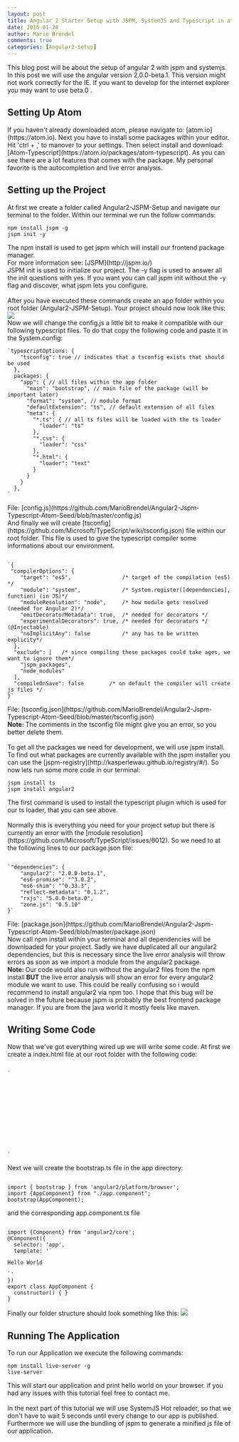 ```yaml
---
layout: post
title: Angular 2 Starter Setup with JSPM, SystemJS and Typescript in atom (Part 1)
date: 2016-01-28
author: Mario Brendel
comments: true
categories: [Angular2-Setup]
---
```

This blog post will be about the setup of angular 2 with jspm and systemjs. In this post we will use the angular version 2.0.0-beta.1. This version might not work correctly for the IE. If you want to develop for the internet explorer you may want to use beta.0 .
<h2>Setting Up Atom</h2>
If you haven't already downloaded atom, please navigate to: [atom.io](https://atom.io). Next you have to install some packages within your editor. Hit 'ctrl + ,' to manover to your settings. Then select install and download: [Atom-Typescript](https://atom.io/packages/atom-typescript). As you can see there are a lot features that comes with the package. My personal favorite is the autocompletion and live error analysis.
<h2>Setting up the Project</h2>
At first we create a folder called Angular2-JSPM-Setup and navigate our terminal to the folder. Within our terminal we run the follow commands:
<br /><pre><code>npm install jspm -g<br />jspm init -y</pre></code>
The npm install is used to get jspm which will install our frontend package manager.<br /> For more information see: [JSPM](http://jspm.io/)
<br />JSPM init is used to initialize our project. The -y flag is used to answer all the init questions with yes. If you want you can call jspm init without the -y flag and discover, what jspm lets you configure.</pre><br /><br />
After you have executed these commands create an app folder within you root folder (Angular2-JSPM-Setup). Your project should now look like this: <img src="../../../../../public/images/2016-01-28-Setup/Setup_after_JSPMInit.PNG">
<br/>
Now we will change the config.js a little bit to make it compatible with our following typescript files. To do that copy the following code and paste it  in the System.config:
<pre><code>`typescriptOptions: {
    "tsconfig": true // indicates that a tsconfig exists that should be used
  },
  packages: {
    "app": { // all files within the app folder
      "main": "bootstrap", // main file of the package (will be important later)
      "format": "system", // module format
      "defaultExtension": "ts", // default extension of all files
      "meta": {
        "*.ts": { // all ts files will be loaded with the ts loader
          "loader": "ts"
        },
        "*.css": {
          "loader": "css"
        },
        "*.html": {
          "loader": "text"
        }
      }
    }
  },
`
</pre></code>
File: [config.js](https://github.com/MarioBrendel/Angular2-Jspm-Typescript-Atom-Seed/blob/master/config.js)<br/>
And finally we will create [tsconfig](https://github.com/Microsoft/TypeScript/wiki/tsconfig.json) file within our root folder. This file is used to give the typescript compiler some informations about our environment.
<pre><code>
`{
 "compilerOptions": {
    "target": "es5",                /* target of the compilation (es5) */
    "module": "system",             /* System.register([dependencies], function) (in JS)*/
    "moduleResolution": "node",     /* how module gets resolved (needed for Angular 2)*/
    "emitDecoratorMetadata": true,  /* needed for decorators */
    "experimentalDecorators": true, /* needed for decorators */ (@Injectable)
    "noImplicitAny": false          /* any has to be written explicity*/
  },
  "exclude": [   /* since compiling these packages could take ages, we want to ignore them*/
    "jspm_packages",
    "node_modules"
  ],
  "compileOnSave": false        /* on default the compiler will create js files */
}`
</pre></code>
File: [tsconfig.json](https://github.com/MarioBrendel/Angular2-Jspm-Typescript-Atom-Seed/blob/master/tsconfig.json)<br/>
<b>Note: </b>The comments in the tsconfig file might give you an error, so you better delete them.
<br/><br/>To get all the packages we need for development, we will use jspm install. To find out what packages are currently available with the jspm installer you can use the [jspm-registry](http://kasperlewau.github.io/registry/#/). So now lets run some more code in our terminal:
<pre><code>jspm install ts <br/>jspm install angular2</pre></code>
The first command is used to install the typescript plugin which is used for our ts loader, that you can see above.
<br/><br/>
Normally this is everything you need for your project setup but there is currently an error with the [module resolution](https://github.com/Microsoft/TypeScript/issues/6012). So we need to at the following lines to our package.json file:
<pre><code>
`"dependencies": {
    "angular2": "2.0.0-beta.1",
    "es6-promise": "^3.0.2",
    "es6-shim": "^0.33.3",
    "reflect-metadata": "0.1.2",
    "rxjs": "5.0.0-beta.0",
    "zone.js": "0.5.10"
}`
</pre></code>
File: [package.json](https://github.com/MarioBrendel/Angular2-Jspm-Typescript-Atom-Seed/blob/master/package.json)<br/>
Now call npm install within your terminal and all dependencies will be downloaded for your project. Sadly we have duplicated all our angular2 dependencies, but this is necessary since the live error analysis will throw errors as soon as we import a module from the angular2 package.
<br/><b>Note: </b>Our code would also run without the angular2 files from the npm install <b>BUT</b> the live error analysis will show an error for every angular2 module we want to use. This could be really confusing so i would recommend to install angular2 via npm too. I hope that this bug will be solved in the future because jspm is probably the best frontend package manager. If you are from the java world it mostly feels like maven.
<h2>Writing Some Code</h2>
Now that we've got everything wired up we will write some code. At first we create a index.html file at our root folder with the following code:
<pre><code>
`<!doctype html>
<html>
<head>
  <title>My First Angular2 App</title>
  <script src="node_modules/angular2/bundles/angular2-polyfills.min.js"></script>
  <script src="jspm_packages/system.js"></script>
  <script src="config.js"></script>
</head>
<body>
  <!-- this will be our entry component for the application -->
  <app></app>
  <script>
    System.import('app').then(null, console.error.bind(console));
  </script>
</body>
</html>`
</pre></code>
Next we will create the bootstrap.ts file in the app directory:
<pre><code>
import { bootstrap } from 'angular2/platform/browser';
import {AppComponent} from "./app.component";
bootstrap(AppComponent);
</pre></code>
and the corresponding app.component.ts file
<pre><code>
import {Component} from 'angular2/core';
@Component({
  selector: 'app',
  template: '`<p>Hello World</p>`'
})
export class AppComponent {
  constructor() { }
}
</pre></code>
Finally our folder structure should look something like this:
<img src="../../../../../public/images/2016-01-28-Setup/Setup_final(part 1).PNG">
<h2>Running The Application</h2>
To run our Application we execute the following commands:
<pre><code>npm install live-server -g <br/>live-server</pre></code>
This will start our application and print hello world on your browser. if you had any issues with this tutorial feel free to contact me.
<br/></br>In the next part of this tutorial we will use SystemJS Hot reloader, so that we don't have to wait 5 seconds until every change to our app is published. Furthermore we will use the bundling of jspm to generate a minified js file of our application.
